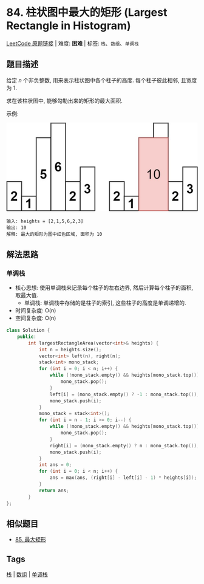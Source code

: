 # 84. 柱状图中最大的矩形 (Largest Rectangle in Histogram)

[LeetCode 原题链接](https://leetcode.cn/problems/largest-rectangle-in-histogram) | 难度: **困难** | 标签: `栈`、`数组`、`单调栈`

## 题目描述

给定 _n_ 个非负整数, 用来表示柱状图中各个柱子的高度. 每个柱子彼此相邻, 且宽度为 1.

求在该柱状图中, 能够勾勒出来的矩形的最大面积.

示例:

![84. 柱状图中最大的矩形 - 示例](/problems/0084-largest-rectangle-in-histogram/ex.png)

```plaintext
输入: heights = [2,1,5,6,2,3]
输出: 10
解释: 最大的矩形为图中红色区域, 面积为 10
```

## 解法思路

### 单调栈

- 核心思想: 使用单调栈来记录每个柱子的左右边界, 然后计算每个柱子的面积, 取最大值.
  - 单调栈: 单调栈中存储的是柱子的索引, 这些柱子的高度是单调递增的.
- 时间复杂度: O(n)
- 空间复杂度: O(n)

```cpp
class Solution {
    public:
        int largestRectangleArea(vector<int>& heights) {
            int n = heights.size();
            vector<int> left(n), right(n);
            stack<int> mono_stack;
            for (int i = 0; i < n; i++) {
                while (!mono_stack.empty() && heights[mono_stack.top()] >= heights[i]) {
                    mono_stack.pop();
                }
                left[i] = (mono_stack.empty() ? -1 : mono_stack.top());
                mono_stack.push(i);
            }
            mono_stack = stack<int>();
            for (int i = n - 1; i >= 0; i--) {
                while (!mono_stack.empty() && heights[mono_stack.top()] >= heights[i]) {
                    mono_stack.pop();
                }
                right[i] = (mono_stack.empty() ? n : mono_stack.top());
                mono_stack.push(i);
            }
            int ans = 0;
            for (int i = 0; i < n; i++) {
                ans = max(ans, (right[i] - left[i] - 1) * heights[i]);
            }
            return ans;
        }
};
```

## 相似题目

- [85. 最大矩形](https://leetcode.cn/problems/maximal-rectangle/)

## Tags

[栈](/tags/stack.md) | [数组](/tags/array.md) | [单调栈](/tags/monotonic-stack.md)
